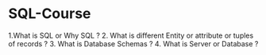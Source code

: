 # SQL-Course

1.What is SQL or Why SQL ?
2. What is different Entity or attribute or tuples of records ?
3. What is Database Schemas ? 
4. What is Server or Database ?
